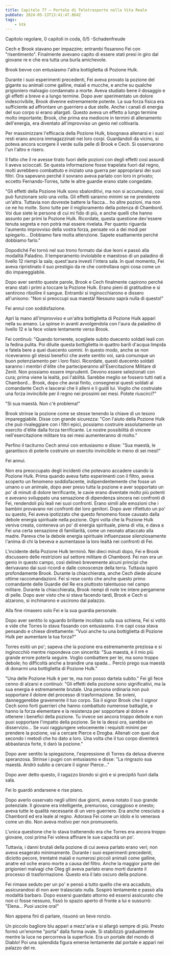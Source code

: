 ```yaml
---
title: Capitolo 77 – Portale di Teletrasporto nella Vita Reale
pubDate: 2024-05-13T13:41:47.864Z
tags:
    - htk
---
```


Capitolo regolare,
0 capitoli in coda, 0/5
-Schadenfreude

Cech e Brook stavano per impazzire; entrambi fissarono Fei con "risentimento". Finalmente avevano capito di essere stati presi in giro dal giovane re e che era tutta una burla amichevole.

Brook bevve con entusiasmo l'altra bottiglietta di Pozione Hulk.

Durante i suoi esperimenti precedenti, Fei aveva provato la pozione del gigante su animali come galline, maiali e mucche, e anche su qualche prigioniero malvagio condannato a morte. Aveva studiato bene il dosaggio e gli effetti a breve e a lungo termine. Dopo aver sperimentato un dolore indescrivibile, Brook divenne estremamente potente. La sua forza fisica era sufficiente ad affrontare un guerriero a due stelle. Anche i canali di energia del suo corpo si erano allargati.
Questo aveva un effetto a lungo termine molto importante; Brook, che prima era mediocre in termini di allenamento dell'energia, era diventato all'improvviso un genio nel coltivarla.

Per massimizzare l'efficacia della Pozione Hulk, bisognava allenarsi e i suoi resti erano ancora immagazzinati nei loro corpi. Guardandoli da vicino, si poteva ancora scorgere il verde sulla pelle di Brook e Cech. Si osservarono l'un l'altro e risero.

Il fatto che il re avesse tirato fuori delle pozioni con degli effetti così assurdi li aveva scioccati. Se questa informazione fosse trapelata fuori dal regno, molti avrebbero combattuto e iniziato una guerra per appropriarsi dei suoi filtri.
Ora sapevano perché il sovrano aveva parlato con loro in privato; eccetto Fernando-Torres, tutte le altre guardie erano state congedate.

"Gli effetti della Pozione Hulk sono sbalorditivi, ma non si accumulano, così può funzionare solo una volta. Gli effetti saranno minimi se ne prenderete un'altra. Tuttavia non dovreste battere la fiacca... ho altre pozioni, ma non ce ne ho molte. Sono tutte per il miglioramento della potenza di Chambord. Voi due siete le persone di cui mi fido di più, e anche quelli che hanno assunto per primi la Pozione Hulk. Ricordate, questa questione dev'essere tenuta segreta e non potrà mai essere rivelata. Per quanto riguarda l'aumento improvviso della vostra forza, pensate voi a dei modi per spiegarlo... Dobbiamo fare molta attenzione. Sapete esattamente perché dobbiamo farlo."

Dopodiché Fei tornò nel suo trono formato dai due leoni e passò alla modalità Paladino. Il temperamento inviolabile e maestoso di un paladino di livello 12 riempì la sala; quest'aura investì l'intera sala. In quel momento, Fei aveva ripristinato il suo prestigio da re che controllava ogni cosa come un dio impareggiabile.

Dopo aver sentito queste parole, Brook e Cech finalmente capirono perché erano stati i primi a toccare la Pozione Hulk. Erano pieni di gratitudine e si sentirono ribollire il sangue. Entrambi si inginocchiarono e dissero all'unisono: "Non si preoccupi sua maestà! Nessuno saprà nulla di questo!"

Fei annuì con soddisfazione.

Aprì la mano all'improvviso e un'altra bottiglietta di Pozione Hulk apparì nella su amano. La spinse in avanti avvolgendola con l'aura da paladino di livello 12 e la fece volare lentamente verso Brook.

Fei continuò: "Quando tornerete, scegliete subito duecento soldati leali con la fedina pulita. Poi diluite questa bottiglietta in quattro barili d'acqua limpida e fatela bere a quei duecento uomini. In questo modo, anche se non riceveranno gli stessi benefici che avete sentito voi, sarà comunque un buon potenziamento per i loro fisici. Ricordate, questi duecento soldati saranno i membri d'élite che parteciperanno all'Esercitazione Militare di Zenit.
Non possiamo essere imprudenti. Devono essere selezionati con cura; prima viene la lealtà, poi l'abilità. Sarebbe meglio se fossero tutti nati a Chambord... Brook, dopo che avrai finito, consegnerai questi soldati al comandante Cech e lascerai che li alleni e li guidi lui. Voglio che costruiate una forza invincibile per il regno nei prossimi sei mesi. Potete riuscirci?"

"Sì sua maestà. Non c'è problema!"

Brook strinse la pozione come se stesse tenendo la chiave di un tesoro impareggiabile. Disse con grande sicurezza: "Con l'aiuto della Pozione Hulk che può rivaleggiare con i filtri epici, possiamo costruire assolutamente un esercito d'élite dalla forza terrificante. Le nostre possibilità di vincere nell'esercitazione militare tra sei mesi aumenteranno di molto."

Perfino il taciturno Cech annuì con entusiasmo e disse: "Sua maestà, le garantisco di poterle costruire un esercito invincibile in meno di sei mesi!"

Fei annuì.

Non era preoccupato degli incidenti che potevano accadere usando la Pozione Hulk. Prima quando aveva fatto esperimenti con il filtro, aveva scoperto un fenomeno soddisfacente, indipendentemente che fosse un umano o un animale, dopo aver preso tutta la pozione e aver sopportato un po' di minuti di dolore terrificante, le cavie erano diventate molto più potenti e avevano sviluppato una sensazione di dipendenza sincera nei confronti di Fei, rendendoli più leali nei suoi confronti.
Erano simili alle emozioni che i bambini provavano nei confronti dei loro genitori. Dopo aver riflettuto un po' su questo, Fei aveva ipotizzato che questo fenomeno fosse causato dalla debole energia spirituale nella pozione. Ogni volta che la Pozione Hulk veniva creata, conteneva un po' di energia spirituale, piena di vita, e dava a Fei una certa sensazione di familiarità, come un neonato attaccato alla madre. Pareva che la debole energia spirituale influenzasse silenziosamente l'anima di chi la beveva e aumentasse la loro lealtà nei confronti di Fei.

L'incidente della Pozione Hulk terminò. Nei dieci minuti dopo, Fei e Brook discussero delle restrizioni sul settore militare di Chambord. Fei non era un genio in questo campo, così delineò brevemente alcuni princìpi che derivavano dai suoi ricordi e dalle conoscenze della terra. Tuttavia ispirò profondamente Brook. Durante la chiacchierata, anche Cech diede alcune ottime raccomandazioni.
Fei si rese conto che anche questo primo comandante delle Guardie del Re era piuttosto talentuoso nel campo militare. Durante la chiacchierata, Brook riempì di note tre intere pergamene di pelle. Dopo aver visto che si stava facendo tardi, Brook e Cech si alzarono, si inchinarono e uscirono dal palazzo.

Alla fine rimasero solo Fei e la sua guardia personale.

Dopo aver sentito lo sguardo brillante incollato sulla sua schiena, Fei si voltò e vide che Torres lo stava fissando con entusiasmo. Il re capì cosa stava pensando e chiese direttamente: "Vuoi anche tu una bottiglietta di Pozione Hulk per aumentare la tua forza?"

Torres esitò un po'; sapeva che la pozione era estremamente preziosa e si inginocchiò mentre rispondeva con sincerità: "Sua maestà, è il mio più grande errore poterla seguire. Voglio combattere per lei, ma sono troppo debole; ho difficoltà anche a brandire una spada... Perciò prego sua maestà di donarmi una bottiglietta di Pozione Hulk."

"Una delle Pozione Hulk è per te, ma non posso dartela subito." Fei gli fece cenno di alzarsi e continuò: "Gli effetti della pozione sono significativi, ma la sua energia è estremamente brutale. Una persona ordinaria non può sopportare il dolore del processo di trasformazione. Se svieni, danneggerebbe gravemente il tuo corpo.
Sia il signor Brook che il signor Cech sono forti guerrieri che hanno combattuto numerose battaglie, e hanno la forza elementare e la resistenza per sopportare al dolore e ottenere i benefici della pozione. Tu invece sei ancora troppo debole e non puoi sopportare l'impatto della pozione.
Se te la dessi ora, sarebbe un disservizio... Se vuoi raggiungere velocemente i requisiti minimi per prendere la pozione, vai a cercare Pierce e Drogba. Allenati con quei due secondo i metodi che ho dato a loro. Una volta che il tuo corpo diventerà abbastanza forte, ti darò la pozione."

Dopo aver sentito la spiegazione, l'espressione di Torres da delusa divenne speranzosa. Strinse i pugni con entusiasmo e disse: "La ringrazio sua maestà. Andrò subito a cercare il signor Pierce..."

Dopo aver detto questo, il ragazzo biondo si girò e si precipitò fuori dalla sala.

Fei lo guardò andarsene e rise piano.

Dopo averlo osservato negli ultimi due giorni, aveva notato il suo grande potenziale. Il giovane era intelligente, premuroso, coraggioso e onesto; aveva tutte le qualità necessarie di un vero guerriero. Era anche cresciuto a Chambord ed era leale al regno. Adorava Fei come un idolo e lo venerava come un dio. Non aveva motivo per non promuoverlo.

L'unica questione che lo stava trattenendo era che Torres era ancora troppo giovane, così prima Fei voleva affinare le sue capacità un po'.

Tuttavia, i danni brutali della pozione di cui aveva parlato erano veri; non aveva esagerato minimamente. Durante i suoi esperimenti precedenti, diciotto pecore, trentatré maiali e numerosi piccoli animali come galline, anatre ed oche erano morte a causa del filtro. Anche la maggior parte dei prigionieri malvagi che Oleg gli aveva parlato erano morti durante il processo di trasformazione. Questo era il lato oscuro della pozione.

Fei rimase seduto per un po' e pensò a tutto quello che era accaduto, assicurandosi di non aver tralasciato nulla. Sospirò lentamente e passò alla modalità barbaro. Dopo essersi guardato attorno ed essersi assicurato che non ci fosse nessuno, fissò lo spazio aperto di fronte a lui e sussurrò: "Elena... Puoi uscire ora!"

Non appena finì di parlare, risuonò un lieve ronzio.

Un piccolo bagliore blu apparì a mezz'aria e si allargò sempre di più. Presto formò un'enorme "porta" dalla forma ovale. Si stabilizzò gradualmente mentre la luce ne percorreva la superficie. Era un portale del mondo di Diablo! Poi una splendida figura emerse lentamente dal portale e apparì nel palazzo del re.



